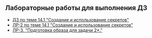 ## Лабораторные работы для выполнения ДЗ

- [ДЗ по теме 14.1 "Создание и использование секретов"](/14.1-Kubernetes-Secret/Labs/labs-1-secret.md)
- [ЛР-2 по теме 14.1 "Создание и использование секретов"](/14.1-Kubernetes-Secret/Labs/labs-2-secret.md)
- [ЛР-3. "Подготовка образа для задачи 2*."](/14.1-Kubernetes-Secret/Labs/labs-3-docker-image.md)
